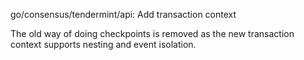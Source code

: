 go/consensus/tendermint/api: Add transaction context

The old way of doing checkpoints is removed as the new transaction context
supports nesting and event isolation.

